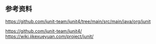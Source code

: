 ## 参考资料
https://github.com/junit-team/junit4/tree/main/src/main/java/org/junit

https://github.com/junit-team/junit4/
https://wiki.jikexueyuan.com/project/junit/